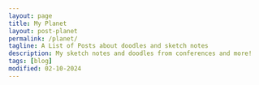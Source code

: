```yaml
---
layout: page
title: My Planet
layout: post-planet
permalink: /planet/
tagline: A List of Posts about doodles and sketch notes
description: My sketch notes and doodles from conferences and more!
tags: [blog]
modified: 02-10-2024
---
```


